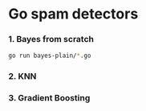 Go spam detectors
=================

### 1. Bayes from scratch

```sh
go run bayes-plain/*.go
```

### 2. KNN

### 3. Gradient Boosting